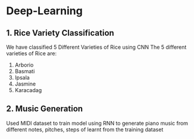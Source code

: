 # Deep-Learning

## 1. Rice Variety Classification

We have classified 5 Different Varieties of Rice using CNN
The 5 different varieties of Rice are:
1. Arborio
2. Basmati
3. Ipsala
4. Jasmine
5. Karacadag


## 2. Music Generation

Used MIDI dataset to train model using RNN to generate piano music from different notes, pitches, steps of learnt from the training dataset
